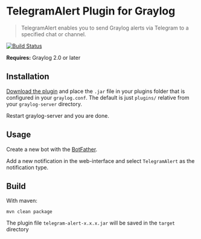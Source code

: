 # TelegramAlert Plugin for Graylog
> TelegramAlert enables you to send Graylog alerts via Telegram to a specified chat or channel.

[![Build Status](https://travis-ci.org/irgendwr/TelegramAlert.svg?branch=master)](https://travis-ci.org/irgendwr/TelegramAlert)

**Requires:** Graylog 2.0 or later

Installation
------------

[Download the plugin](https://github.com/irgendwr/TelegramAlert/releases)
and place the `.jar` file in your plugins folder that is configured in your `graylog.conf`.
The default is just `plugins/` relative from your `graylog-server` directory.

Restart graylog-server and you are done.

Usage
-----
Create a new bot with the [BotFather](https://t.me/BotFather).

Add a new notification in the web-interface and select `TelegramAlert` as the notification type.


Build
-----

With maven:

```
mvn clean package
```
The plugin file `telegram-alert-x.x.x.jar` will be saved in the `target` directory
